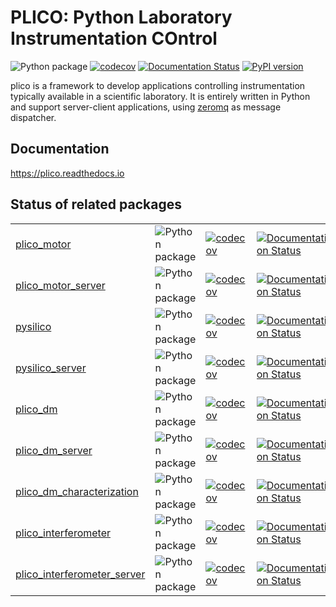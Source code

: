 # PLICO: Python Laboratory Instrumentation COntrol

 ![Python package](https://github.com/ArcetriAdaptiveOptics/plico/workflows/Python%20package/badge.svg)
 [![codecov](https://codecov.io/gh/ArcetriAdaptiveOptics/plico/branch/master/graph/badge.svg?token=04PRSBMW11)](https://codecov.io/gh/ArcetriAdaptiveOptics/plico)
 [![Documentation Status](https://readthedocs.org/projects/plico/badge/?version=latest)](https://plico.readthedocs.io/en/latest/?badge=latest)
 [![PyPI version][pypiversion]][pypiversionlink]



plico is a framework to develop applications controlling instrumentation typically available in a scientific laboratory.
It is entirely written in Python and support server-client applications, using [zeromq][zmq] as message dispatcher.


## Documentation

https://plico.readthedocs.io

## Status of related packages
| | | | | | 
 --- | --- | --- | --- | --- 
[plico_motor](https://github.com/ArcetriAdaptiveOptics/plico_motor) | ![Python package](https://github.com/ArcetriAdaptiveOptics/plico_motor/workflows/Python%20package/badge.svg) | [![codecov](https://codecov.io/gh/ArcetriAdaptiveOptics/plico_motor/branch/main/graph/badge.svg?token=ApWOrs49uw)](https://codecov.io/gh/ArcetriAdaptiveOptics/plico_motor) | [![Documentation Status](https://readthedocs.org/projects/plico_motor/badge/?version=latest)](https://plico_motor.readthedocs.io/en/latest/?badge=latest) | [![PyPI version](https://badge.fury.io/py/plico-motor.svg)](https://badge.fury.io/py/plico-motor) 
[plico_motor_server](https://github.com/ArcetriAdaptiveOptics/plico_motor_server) | ![Python package](https://github.com/ArcetriAdaptiveOptics/plico_motor_server/workflows/Python%20package/badge.svg) | [![codecov](https://codecov.io/gh/ArcetriAdaptiveOptics/plico_motor_server/branch/main/graph/badge.svg?token=ApWOrs49uw)](https://codecov.io/gh/ArcetriAdaptiveOptics/plico_motor_server) |  [![Documentation Status](https://readthedocs.org/projects/plico_motor_server/badge/?version=latest)](https://plico_motor_server.readthedocs.io/en/latest/?badge=latest) | [![PyPI version](https://badge.fury.io/py/plico-motor-server.svg)](https://badge.fury.io/py/plico-motor-server) |
[pysilico](https://github.com/ArcetriAdaptiveOptics/pysilico) | ![Python package](https://github.com/ArcetriAdaptiveOptics/pysilico/workflows/Python%20package/badge.svg) | [![codecov](https://codecov.io/gh/ArcetriAdaptiveOptics/pysilico/branch/master/graph/badge.svg?token=GTDOW6IWDE)](https://codecov.io/gh/ArcetriAdaptiveOptics/pysilico) | [![Documentation Status](https://readthedocs.org/projects/pysilico/badge/?version=latest)](https://pysilico.readthedocs.io/en/latest/?badge=latest) | [![PyPI version](https://badge.fury.io/py/pysilico.svg)](https://badge.fury.io/py/pysilico)
[pysilico_server](https://github.com/ArcetriAdaptiveOptics/pysilico_server) | ![Python package](https://github.com/ArcetriAdaptiveOptics/pysilico_server/workflows/Python%20package/badge.svg) | [![codecov](https://codecov.io/gh/ArcetriAdaptiveOptics/pysilico_server/branch/master/graph/badge.svg?token=04PRSBMW11)](https://codecov.io/gh/ArcetriAdaptiveOptics/pysilico_server) | [![Documentation Status](https://readthedocs.org/projects/pysilico_server/badge/?version=latest)](https://pysilico_server.readthedocs.io/en/latest/?badge=latest) | [![PyPI version](https://badge.fury.io/py/pysilico-server.svg)](https://badge.fury.io/py/pysilico-server)
[plico_dm](https://github.com/ArcetriAdaptiveOptics/plico_dm) | ![Python package](https://github.com/ArcetriAdaptiveOptics/plico_dm/workflows/Python%20package/badge.svg) | [![codecov](https://codecov.io/gh/ArcetriAdaptiveOptics/plico_dm/branch/master/graph/badge.svg?token=OTSP5O5WCW)](https://codecov.io/gh/ArcetriAdaptiveOptics/plico_dm) | [![Documentation Status](https://readthedocs.org/projects/plico_dm/badge/?version=latest)](https://plico_dm.readthedocs.io/en/latest/?badge=latest) | [![PyPI version](https://badge.fury.io/py/plico-dm.svg)](https://badge.fury.io/py/plico-dm)
[plico_dm_server](https://github.com/ArcetriAdaptiveOptics/plico_dm_server) | ![Python package](https://github.com/ArcetriAdaptiveOptics/plico_dm_server/workflows/Python%20package/badge.svg) | [![codecov](https://codecov.io/gh/ArcetriAdaptiveOptics/plico_dm_server/branch/master/graph/badge.svg?token=L6E5WVO4O5)](https://codecov.io/gh/ArcetriAdaptiveOptics/plico_dm_server) | [![Documentation Status](https://readthedocs.org/projects/plico_dm_server/badge/?version=latest)](https://plico_dm_server.readthedocs.io/en/latest/?badge=latest) | [![PyPI version](https://badge.fury.io/py/plico-dm-server.svg)](https://badge.fury.io/py/plico-dm-server)
[plico_dm_characterization](https://github.com/ArcetriAdaptiveOptics/plico_dm_characterization) | ![Python package](https://github.com/ArcetriAdaptiveOptics/plico_dm_characterization/workflows/Python%20package/badge.svg) | [![codecov](https://codecov.io/gh/ArcetriAdaptiveOptics/plico_dm_characterization/branch/master/graph/badge.svg?token=TO8MHXVC5W)](https://codecov.io/gh/ArcetriAdaptiveOptics/plico_dm_characterization) | [![Documentation Status](https://readthedocs.org/projects/plico_dm_characterization/badge/?version=latest)](https://plico_dm_characterization.readthedocs.io/en/latest/?badge=latest) | [![PyPI version](https://badge.fury.io/py/plico-dm-characterization.svg)](https://badge.fury.io/py/plico-dm-characterization)
[plico_interferometer](https://github.com/ArcetriAdaptiveOptics/plico_interferometer) | ![Python package](https://github.com/ArcetriAdaptiveOptics/plico_interferometer/workflows/Python%20package/badge.svg) | [![codecov](https://codecov.io/gh/ArcetriAdaptiveOptics/plico_interferometer/branch/main/graph/badge.svg?token=ApWOrs49uw)](https://codecov.io/gh/ArcetriAdaptiveOptics/plico_interferometer) | [![Documentation Status](https://readthedocs.org/projects/plico_interferometer/badge/?version=latest)](https://plico_interferometer.readthedocs.io/en/latest/?badge=latest) | [![PyPI version](https://badge.fury.io/py/plico-interferometer.svg)](https://badge.fury.io/py/plico-interferometer)
[plico_interferometer_server](https://github.com/ArcetriAdaptiveOptics/plico_interferometer_server) | ![Python package](https://github.com/ArcetriAdaptiveOptics/plico_interferometer_server/workflows/Python%20package/badge.svg) | [![codecov](https://codecov.io/gh/ArcetriAdaptiveOptics/plico_interferometer_server/branch/main/graph/badge.svg?token=ApWOrs49uw)](https://codecov.io/gh/ArcetriAdaptiveOptics/plico_interferometer_server) | [![Documentation Status](https://readthedocs.org/projects/plico_interferometer_server/badge/?version=latest)](https://plico_interferometer_server.readthedocs.io/en/latest/?badge=latest) | [![PyPI version](https://badge.fury.io/py/plico-interferometer-server.svg)](https://badge.fury.io/py/plico-interferometer-server)


<!---
[tipico](https://github.com/ArcetriAdaptiveOptics/tipico) | ![Python package](https://github.com/ArcetriAdaptiveOptics/tipico/workflows/Python%20package/badge.svg) | [![codecov](https://codecov.io/gh/ArcetriAdaptiveOptics/tipico/branch/main/graph/badge.svg?token=ApWOrs49uw)](https://codecov.io/gh/ArcetriAdaptiveOptics/tipico) | [![Documentation Status](https://readthedocs.org/projects/tipico/badge/?version=latest)](https://tipico.readthedocs.io/en/latest/?badge=latest) | [![PyPI version](https://badge.fury.io/py/tipico.svg)](https://badge.fury.io/py/tipico)
[tipico_server](https://github.com/ArcetriAdaptiveOptics/tipico_server) | ![Python package](https://github.com/ArcetriAdaptiveOptics/tipico_server/workflows/Python%20package/badge.svg) | [![codecov](https://codecov.io/gh/ArcetriAdaptiveOptics/tipico_server/branch/master/graph/badge.svg?token=SLRM2OEX3B)](https://codecov.io/gh/ArcetriAdaptiveOptics/tipico_server) | [![Documentation Status](https://readthedocs.org/projects/tipico_server/badge/?version=latest)](https://tipico_server.readthedocs.io/en/latest/?badge=latest) | [![PyPI version](https://badge.fury.io/py/tipico-server.svg)](https://badge.fury.io/py/tipico_server)
--->



[zmq]: http://zeromq.org
[plico]: https://github.com/ArcetriAdaptiveOptics/plico
[tipico]: https://github.com/ArcetriAdaptiveOptics/tipico
[tipico-server]: https://github.com/ArcetriAdaptiveOptics/tipico_server
[pysilico]: https://github.com/ArcetriAdaptiveOptics/pysilico
[pysilico-server]: https://github.com/ArcetriAdaptiveOptics/pysilico_server
[travis]: https://travis-ci.com/ArcetriAdaptiveOptics/palpao.svg?branch=master "go to travis"
[travislink]: https://travis-ci.com/ArcetriAdaptiveOptics/plico
[coveralls]: https://coveralls.io/repos/github/ArcetriAdaptiveOptics/plico/badge.svg?branch=master "go to coveralls"
[coverallslink]: https://coveralls.io/github/ArcetriAdaptiveOptics/plico
[pypiversion]: https://badge.fury.io/py/plico.svg
[pypiversionlink]: https://badge.fury.io/py/plico

